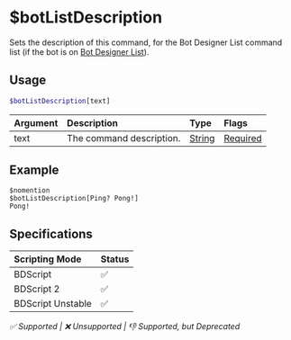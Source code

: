 # $botListDescription
Sets the description of this command, for the Bot Designer List command list (if the bot is on [Bot Designer List](https://botdesignerlist.com)).

## Usage
```php
$botListDescription[text]
```

| Argument | Description | Type | Flags |
| :---- | :---- | :---- | :---- |
| text | The command description. | [String](/src/resources/arguments/types.md#string) | [Required](/src/resources/arguments/flags.md#required)

## Example
```
$nomention
$botListDescription[Ping? Pong!]
Pong!
```

## Specifications
| Scripting Mode | Status
| :---- | :---- |
| BDScript | ✅ |
| BDScript 2 | ✅ |
| BDScript Unstable | ✅ |

*✅ Supported | ❌ Unsupported | 👎 Supported, but Deprecated*
